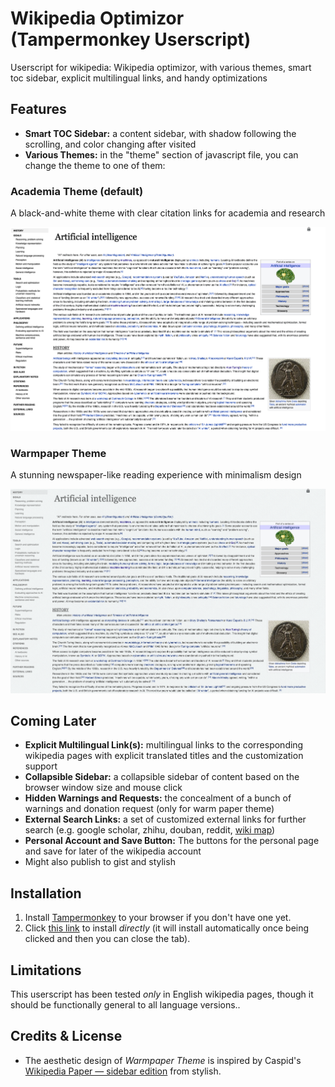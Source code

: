 # Wikipedia Optimizor (Tampermonkey Userscript)

Userscript for wikipedia: Wikipedia optimizor, with various themes, smart toc sidebar, explicit multilingual links, and handy optimizations

## Features

* **Smart TOC Sidebar:** a content sidebar, with shadow following the scrolling, and color changing after visited
* **Various Themes:** in the "theme" section of  javascript file, you can change the theme to one of them:

### Academia Theme (default)

A black-and-white theme with clear citation links for academia and research

![](asset/academia-theme-demo.png)

### Warmpaper Theme

A stunning newspaper-like reading experience with minimalism design

![](asset/warmpaper-theme-demo.png)

## Coming Later

*  **Explicit Multilingual Link(s):** multilingual links to the corresponding wikipedia pages with explicit translated titles and the customization support
*  **Collapsible Sidebar:** a collapsible sidebar of content based on the browser window size and mouse click 
*  **Hidden Warnings and Requests:** the concealment of a bunch of warnings and donation request (only for warm paper theme)
*  **External Search Links:** a set of customized external links for further search (e.g. google scholar, zhihu, douban, reddit, [wiki map](https://wikipedia.luk.ke))
*  **Personal Account and Save Button:** The buttons for the personal page and save for later of the wikipedia account
* Might also publish to gist and stylish

## Installation

1. Install [Tampermonkey](http://www.tampermonkey.net/) to your browser if you don't have one yet.
2. Click [this link](https://raw.githubusercontent.com/realliyifei/Userscript-Wikipedia-Optimizor/master/WikipediaOptimizor.user.js) to install *directly* (it will install automatically once being clicked and then you can close the tab).

## Limitations

This userscript has been tested *only* in English wikipedia pages, though it should be functionally general to all language versions.. 

## Credits & License

* The aesthetic design of *Warmpaper Theme* is inspired by Caspid's [Wikipedia Paper — sidebar edition](https://userstyles.org/styles/99183/wikipedia-paper-sidebar-edition) from stylish.